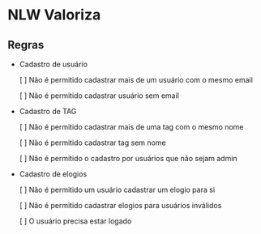 # NLW Valoriza

## Regras

- Cadastro de usuário

  [ ] Não é permitido cadastrar mais de um usuário com o mesmo email

  [ ] Não é permitido cadastrar usuário sem email

- Cadastro de TAG

  [ ] Não é permitido cadastrar mais de uma tag com o mesmo nome

  [ ] Não é permitido cadastrar tag sem nome

  [ ] Não é permitido o cadastro por usuários que não sejam admin

- Cadastro de elogios

  [ ] Não é permitido um usuário cadastrar um elogio para si

  [ ] Não é permitido cadastrar elogios para usuários inválidos

  [ ] O usuário precisa estar logado
